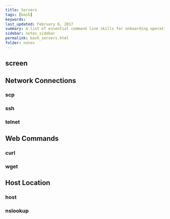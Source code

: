 ```yaml
---
title: Servers 
tags: [bash]
keywords:  
last_updated: February 6, 2017
summary: A list of essential command line skills for onboarding operations team members.
sidebar: notes_sidebar
permalink: bash_servers.html
folder: notes 
---
```


## screen 

## Network Connections

### scp 

### ssh 

### telnet 

## Web Commands

### curl

### wget

## Host Location

### host

### nslookup


